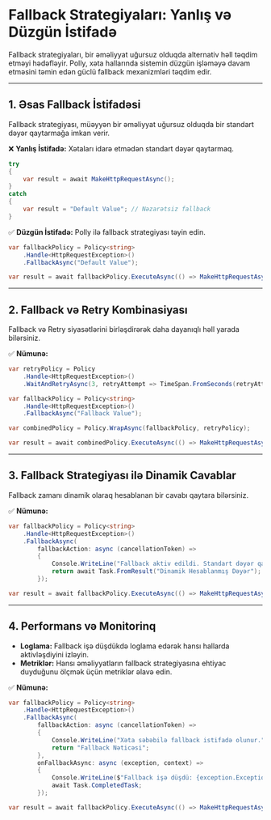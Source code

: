 # Fallback Strategiyaları: Yanlış və Düzgün İstifadə  

Fallback strategiyaları, bir əməliyyat uğursuz olduqda alternativ həll təqdim etməyi hədəfləyir. Polly, xəta hallarında sistemin düzgün işləməyə davam etməsini təmin edən güclü fallback mexanizmləri təqdim edir.  

---

## 1. Əsas Fallback İstifadəsi  

Fallback strategiyası, müəyyən bir əməliyyat uğursuz olduqda bir standart dəyər qaytarmağa imkan verir.  

❌ **Yanlış İstifadə:** Xətaları idarə etmədən standart dəyər qaytarmaq.  

```csharp
try
{
    var result = await MakeHttpRequestAsync();
}
catch
{
    var result = "Default Value"; // Nəzarətsiz fallback
}
```

✅ **Düzgün İstifadə:** Polly ilə fallback strategiyası təyin edin.  

```csharp
var fallbackPolicy = Policy<string>
    .Handle<HttpRequestException>()
    .FallbackAsync("Default Value");

var result = await fallbackPolicy.ExecuteAsync(() => MakeHttpRequestAsync());
```

---

## 2. Fallback və Retry Kombinasiyası  

Fallback və Retry siyasətlərini birləşdirərək daha dayanıqlı həll yarada bilərsiniz.  

✅ **Nümunə:**  

```csharp
var retryPolicy = Policy
    .Handle<HttpRequestException>()
    .WaitAndRetryAsync(3, retryAttempt => TimeSpan.FromSeconds(retryAttempt));

var fallbackPolicy = Policy<string>
    .Handle<HttpRequestException>()
    .FallbackAsync("Fallback Value");

var combinedPolicy = Policy.WrapAsync(fallbackPolicy, retryPolicy);

var result = await combinedPolicy.ExecuteAsync(() => MakeHttpRequestAsync());
```

---

## 3. Fallback Strategiyası ilə Dinamik Cavablar  

Fallback zamanı dinamik olaraq hesablanan bir cavabı qaytara bilərsiniz.  

✅ **Nümunə:**  

```csharp
var fallbackPolicy = Policy<string>
    .Handle<HttpRequestException>()
    .FallbackAsync(
        fallbackAction: async (cancellationToken) =>
        {
            Console.WriteLine("Fallback aktiv edildi. Standart dəyər qaytarılır.");
            return await Task.FromResult("Dinamik Hesablanmış Dəyər");
        });

var result = await fallbackPolicy.ExecuteAsync(() => MakeHttpRequestAsync());
```

---

## 4. Performans və Monitorinq  

- **Loglama:** Fallback işə düşdükdə loglama edərək hansı hallarda aktivləşdiyini izləyin.  
- **Metriklər:** Hansı əməliyyatların fallback strategiyasına ehtiyac duyduğunu ölçmək üçün metriklər əlavə edin.  

✅ **Nümunə:**  

```csharp
var fallbackPolicy = Policy<string>
    .Handle<HttpRequestException>()
    .FallbackAsync(
        fallbackAction: async (cancellationToken) =>
        {
            Console.WriteLine("Xəta səbəbilə fallback istifadə olunur.");
            return "Fallback Nəticəsi";
        },
        onFallbackAsync: async (exception, context) =>
        {
            Console.WriteLine($"Fallback işə düşdü: {exception.Exception.Message}");
            await Task.CompletedTask;
        });

var result = await fallbackPolicy.ExecuteAsync(() => MakeHttpRequestAsync());
```
